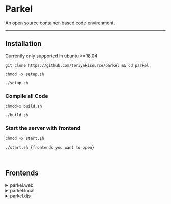 <h1>Parkel</h1> 
<p>An open source container-based code envirenment.</p>

<hr>

<h2>Installation</h2>
<p>Currently only supported in ubuntu >=18.04
<br>

```git clone https://github.com/teriyakisource/parkel && cd parkel```

```chmod +x setup.sh```

```./setup.sh```

<h3>Compile all Code</h3>

```chmod+x build.sh```

```./build.sh```

<h3>Start the server with frontend</h3>

```chmod +x start.sh```

```./start.sh {frontends you want to open}```

<br>
<h2>Frontends</h2>

<details>
<summary>parkel.web</summary>
<br>
A web IDE written in HTML CSS JS using microsoft's monaco editor framework
<br>
</details>

<details>
<summary>parkel.local</summary>
<br>
A CLI tool written in rust that runs locally
<br>
</details>

<details>
<summary>parkel.djs</summary>
<br>
A Discord Bot because its (barely) possible
<br>
</details>


